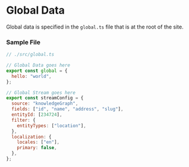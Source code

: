 # Global Data

Global data is specified in the `global.ts` file that is at the root of the site.

### Sample File

```jsx
// ./src/global.ts

// Global Data goes here
export const global = {
  hello: "world",
};

// Global Stream goes here
export const streamConfig = {
  source: "knowledgeGraph",
  fields: ["id", "name", "address", "slug"],
  entityId: [234724],
  filter: {
    entityTypes: ["location"],
  },
  localization: {
    locales: ["en"],
    primary: false,
  },
};
```
